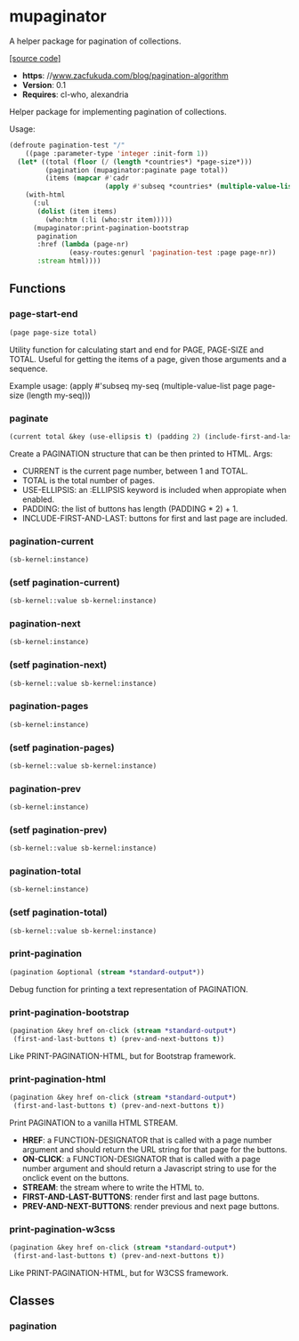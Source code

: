 # mupaginator

A helper package for pagination of collections.

[[source code]](../mupaginator.lisp)

- **https**: //www.zacfukuda.com/blog/pagination-algorithm
- **Version**: 0.1
- **Requires**: cl-who, alexandria


 Helper package for implementing pagination of collections.

 Usage:

 ```lisp
 (defroute pagination-test "/"
     ((page :parameter-type 'integer :init-form 1))
   (let* ((total (floor (/ (length *countries*) *page-size*)))
          (pagination (mupaginator:paginate page total))
          (items (mapcar #'cadr
                         (apply #'subseq *countries* (multiple-value-list (mupaginator:page-start-end page *page-size* (length *countries*)))))))
     (with-html
       (:ul
        (dolist (item items)
          (who:htm (:li (who:str item)))))
       (mupaginator:print-pagination-bootstrap
        pagination
        :href (lambda (page-nr)
                (easy-routes:genurl 'pagination-test :page page-nr))
        :stream html))))
 ```



## Functions
### page-start-end

```lisp
(page page-size total)
```

Utility function for calculating start and end for PAGE, PAGE-SIZE and TOTAL.
Useful for getting the items of a page, given those arguments and a sequence.



Example usage:
    (apply #'subseq my-seq (multiple-value-list page page-size (length my-seq)))
### paginate

```lisp
(current total &key (use-ellipsis t) (padding 2) (include-first-and-last t))
```

Create a PAGINATION structure that can be then printed to HTML.
Args:
- CURRENT is the current page number, between 1 and TOTAL.
- TOTAL is the total number of pages.
- USE-ELLIPSIS: an :ELLIPSIS keyword is included when appropiate when enabled.
- PADDING: the list of buttons has length (PADDING * 2) + 1.
- INCLUDE-FIRST-AND-LAST: buttons for first and last page are included.




### pagination-current

```lisp
(sb-kernel:instance)
```


### (setf pagination-current)

```lisp
(sb-kernel::value sb-kernel:instance)
```


### pagination-next

```lisp
(sb-kernel:instance)
```


### (setf pagination-next)

```lisp
(sb-kernel::value sb-kernel:instance)
```


### pagination-pages

```lisp
(sb-kernel:instance)
```


### (setf pagination-pages)

```lisp
(sb-kernel::value sb-kernel:instance)
```


### pagination-prev

```lisp
(sb-kernel:instance)
```


### (setf pagination-prev)

```lisp
(sb-kernel::value sb-kernel:instance)
```


### pagination-total

```lisp
(sb-kernel:instance)
```


### (setf pagination-total)

```lisp
(sb-kernel::value sb-kernel:instance)
```


### print-pagination

```lisp
(pagination &optional (stream *standard-output*))
```

Debug function for printing a text representation of PAGINATION.




### print-pagination-bootstrap

```lisp
(pagination &key href on-click (stream *standard-output*)
 (first-and-last-buttons t) (prev-and-next-buttons t))
```

Like PRINT-PAGINATION-HTML, but for Bootstrap framework.




### print-pagination-html

```lisp
(pagination &key href on-click (stream *standard-output*)
 (first-and-last-buttons t) (prev-and-next-buttons t))
```

Print PAGINATION to a vanilla HTML STREAM.

- **HREF**: a FUNCTION-DESIGNATOR that is called with a page number argument and should return the URL string for that page for the buttons.
- **ON-CLICK**: a FUNCTION-DESIGNATOR that is called with a page number argument and should return a Javascript string to use for the onclick event on the buttons.
- **STREAM**: the stream where to write the HTML to.
- **FIRST-AND-LAST-BUTTONS**: render first and last page buttons.
- **PREV-AND-NEXT-BUTTONS**: render previous and next page buttons.



### print-pagination-w3css

```lisp
(pagination &key href on-click (stream *standard-output*)
 (first-and-last-buttons t) (prev-and-next-buttons t))
```

Like PRINT-PAGINATION-HTML, but for W3CSS framework.




## Classes
### pagination
